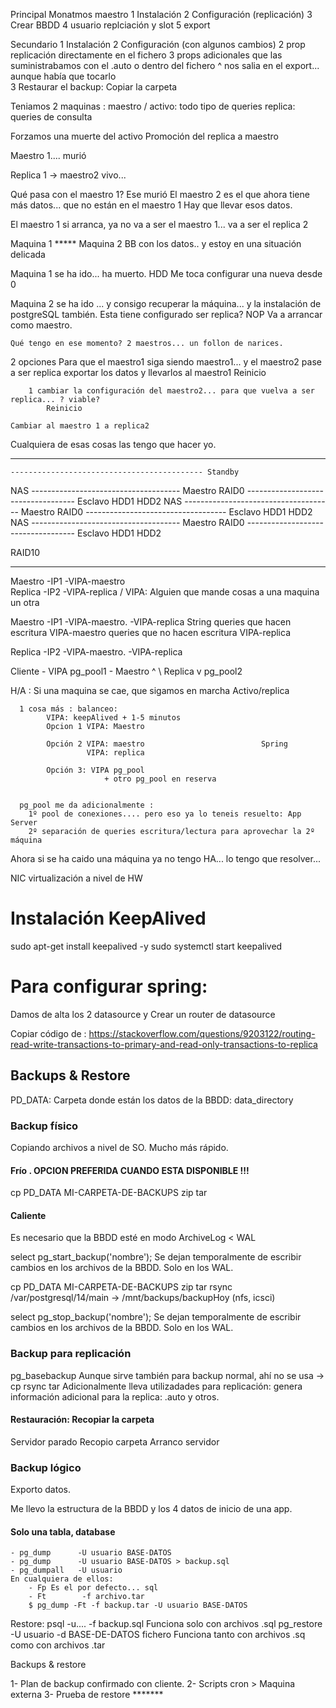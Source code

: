 Principal Monatmos maestro
    1   Instalación
    2   Configuración (replicación)
    3   Crear BBDD 
    4   usuario replciación y slot
    5   export

Secundario
    1   Instalación
    2   Configuración (con algunos cambios)
        2 prop replicación directamente en el fichero
        3 props adicionales que las suministrabamos con el .auto o dentro del fichero
                                                            ^ nos salia en el export... aunque había que tocarlo                
    3   Restaurar el backup: Copiar la carpeta
    

Teniamos 2 maquinas :
    maestro / activo: todo tipo de queries
    replica:          queries de consulta
    
Forzamos una muerte del activo
Promoción del replica a maestro

Maestro 1.... murió

Replica 1 -> maestro2 vivo...

Qué pasa con el maestro 1?
Ese murió
El maestro 2 es el que ahora tiene más datos... que no están en el maestro 1
Hay que llevar esos datos.

El maestro 1 si arranca, ya no va a ser el maestro 1... va a ser el replica 2

Maquina 1 *****
Maquina 2
    BB con los datos.. y estoy en una situación delicada

Maquina 1 se ha ido... ha muerto. HDD
    Me toca configurar una nueva desde 0

Maquina 2 se ha ido ... y consigo recuperar la máquina... y la instalación de postgreSQL también.
    Esta tiene configurado ser replica? NOP
    Va a arrancar como maestro.
    
    Qué tengo en ese momento? 2 maestros... un follon de narices.

2 opciones
    Para que el maestro1 siga siendo maestro1... y el maestro2 pase a ser replica
        exportar los datos y llevarlos al maestro1 
            Reinicio
        
        1 cambiar la configuración del maestro2... para que vuelva a ser replica... ? viable?
            Reinicio
            
    Cambiar al maestro 1 a replica2

Cualquiera de esas cosas las tengo que hacer yo.

-----
    ------------------------------------------- Standby
    
NAS       ------------------------------------- Maestro 
RAID0       ----------------------------------- Esclavo
HDD1
HDD2
NAS       ------------------------------------- Maestro 
RAID0       ----------------------------------- Esclavo
HDD1
HDD2
NAS       ------------------------------------- Maestro 
RAID0       ----------------------------------- Esclavo
HDD1
HDD2

RAID10

---------------------------
    
Maestro -IP1 -VIPA-maestro  \
Replica -IP2 -VIPA-replica  /    VIPA: Alguien que mande cosas a una maquina un otra

Maestro -IP1 -VIPA-maestro.  -VIPA-replica         String 
                                                    queries que hacen escritura VIPA-maestro
                                                    queries que no hacen escritura VIPA-replica

Replica -IP2  -VIPA-maestro.  -VIPA-replica



Cliente - VIPA pg_pool1 - Maestro
                ^       \ Replica
                v
               pg_pool2


H/A : Si una maquina se cae, que sigamos en marcha
      Activo/replica
      
      1 cosa más : balanceo:
            VIPA: keepAlived + 1-5 minutos       
            Opcion 1 VIPA: Maestro
            
            Opción 2 VIPA: maestro                          Spring
                     VIPA: replica
                     
            Opción 3: VIPA pg_pool 
                         + otro pg_pool en reserva
            
            
      pg_pool me da adicionalmente :
        1º pool de conexiones.... pero eso ya lo teneis resuelto: App Server
        2º separación de queries escritura/lectura para aprovechar la 2º máquina 
      
Ahora si se ha caido una máquina ya no tengo HA... lo tengo que resolver...


NIC virtualización a nivel de HW


# Instalación KeepAlived
sudo apt-get install keepalived -y
sudo systemctl start keepalived

# Para configurar spring:

Damos de alta los 2 datasource y 
Crear un router de datasource

Copiar código de :
https://stackoverflow.com/questions/9203122/routing-read-write-transactions-to-primary-and-read-only-transactions-to-replica


## Backups & Restore

PD_DATA: 
    Carpeta donde están los datos de la BBDD: data_directory

### Backup físico

Copiando archivos a nivel de SO.
Mucho más rápido.

#### Frío . OPCION PREFERIDA CUANDO ESTA DISPONIBLE !!!

cp PD_DATA MI-CARPETA-DE-BACKUPS
    zip
    tar 

#### Caliente

Es necesario que la BBDD esté en modo ArchiveLog < WAL

select pg_start_backup('nombre');
    Se dejan temporalmente de escribir cambios en los archivos de la BBDD.
    Solo en los WAL.
    
cp PD_DATA MI-CARPETA-DE-BACKUPS
    zip
    tar 
    rsync
    /var/postgresql/14/main -> /mnt/backups/backupHoy (nfs, icsci)

select pg_stop_backup('nombre');
    Se dejan temporalmente de escribir cambios en los archivos de la BBDD.
    Solo en los WAL.

### Backup para replicación

pg_basebackup
    Aunque sirve también para backup normal, ahí no se usa -> cp rsync tar
    Adicionalmente lleva utilizadades para replicación: genera información adicional para la replica: .auto y otros.

#### Restauración: Recopiar la carpeta

Servidor parado
Recopio carpeta
Arranco servidor

### Backup lógico

Exporto datos.

Me llevo la estructura de la BBDD y los 4 datos de inicio de una app.

#### Solo una tabla, database
    - pg_dump      -U usuario BASE-DATOS
    - pg_dump      -U usuario BASE-DATOS > backup.sql
    - pg_dumpall   -U usuario 
    En cualquiera de ellos: 
        - Fp Es el por defecto... sql
        - Ft        -f archivo.tar
        $ pg_dump -Ft -f backup.tar -U usuario BASE-DATOS
Restore: 
    psql -u.... -f backup.sql
        Funciona solo con archivos .sql
    pg_restore -U usuario -d BASE-DE-DATOS fichero
        Funciona tanto con archivos .sq como con archivos .tar
        
        
Backups & restore

1- Plan de backup confirmado con cliente.
2- Scripts cron > Maquina externa
3- Prueba de restore *******